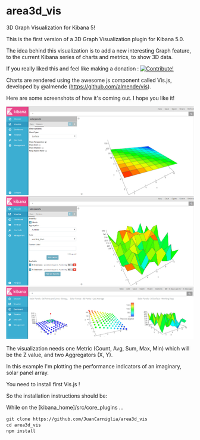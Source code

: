 # area3d_vis
3D Graph Visualization for Kibana 5!

This is the first version of a 3D Graph Visualization plugin for Kibana 5.0.

The idea behind this visualization is to add a new interesting Graph feature, to the current Kibana series of 
charts and metrics, to show 3D data.

If you really liked this and feel like making a donation : <a href="https://www.paypal.com/cgi-bin/webscr?cmd=_donations&business=juan.carniglia@gmail.com&lc=AR&item_name=JuanCarniglia&item_number=1010&currency_code=USD&bn=PP-DonationsBF:btn_donate_LG.gif:NonHosted">
<img src="https://www.paypalobjects.com/en_US/i/btn/btn_donate_LG.gif" border="0" alt="Contribute!" />
</a>

Charts are rendered using the awesome js component called Vis.js, developed by @almende (https://github.com/almende/vis).

Here are some screenshots of how it's coming out. I hope you like it!

![Surface Area](3d_charts_Screenshot1.PNG)
![Surface Area - Random Values](3d_charts_Screenshot2.PNG)
![Dashboard showing multiple charts](3d_charts_Screenshot3.PNG)

The visualization needs one Metric (Count, Avg, Sum, Max, Min) which will be the Z value, 
and two Aggregators (X, Y).

In this example I'm plotting the performance indicators of an imaginary, solar panel array.

You need to install first Vis.js !

So the installation instructions should be:

While on the [kibana_home]/src/core_plugins ...
```
git clone https://github.com/JuanCarniglia/area3d_vis
cd area3d_vis
npm install
```



